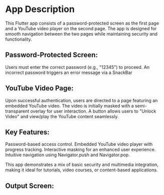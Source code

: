 # App Description

This Flutter app consists of a password-protected screen as the first page and a YouTube video player on the second page. The app is designed for smooth navigation between the two pages while maintaining security and functionality.


## Password-Protected Screen:

Users must enter the correct password (e.g., "12345") to proceed.
An incorrect password triggers an error message via a SnackBar

## YouTube Video Page:

Upon successful authentication, users are directed to a page featuring an embedded YouTube video.
The video is initially masked with a semi-transparent overlay for user interaction.
A button allows users to "Unlock Video" and view/play the YouTube content seamlessly.

## Key Features:

Password-based access control.
Embedded YouTube video player with progress tracking.
Interactive masking for an enhanced user experience.
Intuitive navigation using Navigator.push and Navigator.pop.


This app demonstrates a mix of basic security and multimedia integration, making it ideal for tutorials, video courses, or content-based applications.

## Output Screen:
